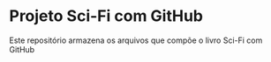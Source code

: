 # Projeto Sci-Fi com GitHub

Este repositório armazena os arquivos que compõe o livro Sci-Fi com GitHub